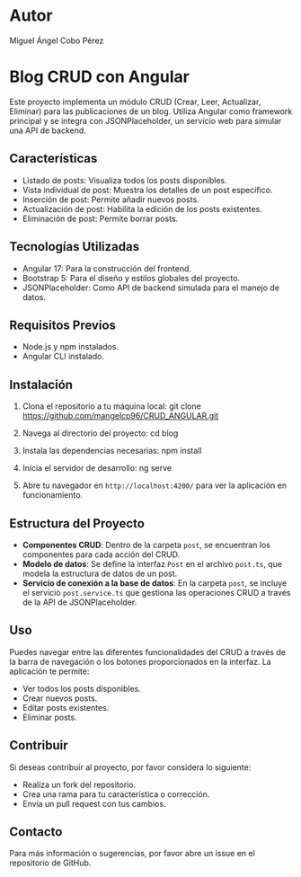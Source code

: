 # Autor
Miguel Ángel Cobo Pérez
# Blog CRUD con Angular

Este proyecto implementa un módulo CRUD (Crear, Leer, Actualizar, Eliminar) para las publicaciones de un blog. Utiliza Angular como framework principal y se integra con JSONPlaceholder, un servicio web para simular una API de backend.

## Características

- Listado de posts: Visualiza todos los posts disponibles.
- Vista individual de post: Muestra los detalles de un post específico.
- Inserción de post: Permite añadir nuevos posts.
- Actualización de post: Habilita la edición de los posts existentes.
- Eliminación de post: Permite borrar posts.

## Tecnologías Utilizadas

- Angular 17: Para la construcción del frontend.
- Bootstrap 5: Para el diseño y estilos globales del proyecto.
- JSONPlaceholder: Como API de backend simulada para el manejo de datos.

## Requisitos Previos

- Node.js y npm instalados.
- Angular CLI instalado.

## Instalación

1. Clona el repositorio a tu máquina local:
git clone https://github.com/mangelcp96/CRUD_ANGULAR.git


2. Navega al directorio del proyecto:
cd blog


3. Instala las dependencias necesarias:
npm install


4. Inicia el servidor de desarrollo:
ng serve


5. Abre tu navegador en `http://localhost:4200/` para ver la aplicación en funcionamiento.

## Estructura del Proyecto

- **Componentes CRUD**: Dentro de la carpeta `post`, se encuentran los componentes para cada acción del CRUD.
- **Modelo de datos**: Se define la interfaz `Post` en el archivo `post.ts`, que modela la estructura de datos de un post.
- **Servicio de conexión a la base de datos**: En la carpeta `post`, se incluye el servicio `post.service.ts` que gestiona las operaciones CRUD a través de la API de JSONPlaceholder.

## Uso

Puedes navegar entre las diferentes funcionalidades del CRUD a través de la barra de navegación o los botones proporcionados en la interfaz. La aplicación te permite:

- Ver todos los posts disponibles.
- Crear nuevos posts.
- Editar posts existentes.
- Eliminar posts.

## Contribuir

Si deseas contribuir al proyecto, por favor considera lo siguiente:

- Realiza un fork del repositorio.
- Crea una rama para tu característica o corrección.
- Envía un pull request con tus cambios.


## Contacto

Para más información o sugerencias, por favor abre un issue en el repositorio de GitHub.
